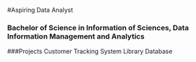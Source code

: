 #Aspiring Data Analyst

### Bachelor of Science in Information of Sciences, Data Information Management and Analytics

###Projects
Customer Tracking System
Library Database
